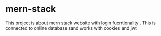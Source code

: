 # mern-stack
This project is about mern stack website with login fucntionality . This is connected to online database sand works with cookies and jwt
